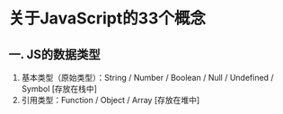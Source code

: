 

# 关于JavaScript的33个概念

## 一. JS的数据类型

1. 基本类型（原始类型）：String / Number / Boolean / Null / Undefined / Symbol  [存放在栈中]
2. 引用类型：Function / Object / Array [存放在堆中]

